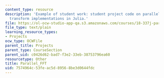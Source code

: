 ```yaml
---
content_type: resource
description: 'Example of student work: student project code on parallel fast Fourier
  transform implementations in Julia.'
file: https://ol-ocw-studio-app-qa.s3.amazonaws.com/courses/18-337j-parallel-computing-fall-2011/7574964c53feac5d89568be3d0644fdc_Parallel_FFT.txt
file_type: text/plain
learning_resource_types:
- Projects
ocw_type: OCWFile
parent_title: Projects
parent_type: CourseSection
parent_uid: c0426d62-bad7-f3e2-33eb-38753796ea60
resourcetype: Other
title: Parallel_FFT
uid: 7574964c-53fe-ac5d-8956-8be3d0644fdc
---
```

